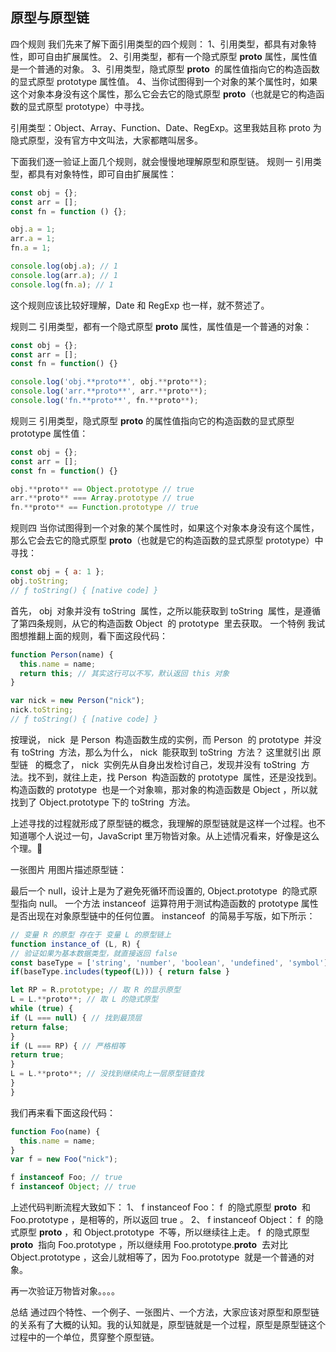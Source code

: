 ## 原型与原型链

四个规则
我们先来了解下面引用类型的四个规则：
1、引用类型，都具有对象特性，即可自由扩展属性。
2、引用类型，都有一个隐式原型 **proto** 属性，属性值是一个普通的对象。
3、引用类型，隐式原型 **proto**  的属性值指向它的构造函数的显式原型 prototype 属性值。
4、当你试图得到一个对象的某个属性时，如果这个对象本身没有这个属性，那么它会去它的隐式原型 **proto**（也就是它的构造函数的显式原型 prototype）中寻找。

引用类型：Object、Array、Function、Date、RegExp。这里我姑且称 proto 为隐式原型，没有官方中文叫法，大家都瞎叫居多。

下面我们逐一验证上面几个规则，就会慢慢地理解原型和原型链。
规则一
引用类型，都具有对象特性，即可自由扩展属性：

```js
const obj = {};
const arr = [];
const fn = function () {};

obj.a = 1;
arr.a = 1;
fn.a = 1;

console.log(obj.a); // 1
console.log(arr.a); // 1
console.log(fn.a); // 1
```

这个规则应该比较好理解，Date 和 RegExp 也一样，就不赘述了。

规则二
引用类型，都有一个隐式原型 **proto** 属性，属性值是一个普通的对象：

```js
const obj = {};
const arr = [];
const fn = function() {}

console.log('obj.**proto**', obj.**proto**);
console.log('arr.**proto**', arr.**proto**);
console.log('fn.**proto**', fn.**proto**);
```

规则三
引用类型，隐式原型 **proto** 的属性值指向它的构造函数的显式原型 prototype 属性值：

```js
const obj = {};
const arr = [];
const fn = function() {}

obj.**proto** == Object.prototype // true
arr.**proto** === Array.prototype // true
fn.**proto** == Function.prototype // true
```

规则四
当你试图得到一个对象的某个属性时，如果这个对象本身没有这个属性，那么它会去它的隐式原型 **proto**（也就是它的构造函数的显式原型 prototype）中寻找：

```js
const obj = { a: 1 };
obj.toString;
// ƒ toString() { [native code] }
```

首先， obj  对象并没有 toString  属性，之所以能获取到 toString  属性，是遵循了第四条规则，从它的构造函数 Object  的 prototype  里去获取。
一个特例
我试图想推翻上面的规则，看下面这段代码：

```js
function Person(name) {
  this.name = name;
  return this; // 其实这行可以不写，默认返回 this 对象
}

var nick = new Person("nick");
nick.toString;
// ƒ toString() { [native code] }
```

按理说， nick  是 Person  构造函数生成的实例，而 Person  的 prototype  并没有 toString  方法，那么为什么， nick  能获取到 toString  方法？
这里就引出 原型链   的概念了， nick  实例先从自身出发检讨自己，发现并没有 toString  方法。找不到，就往上走，找 Person  构造函数的 prototype  属性，还是没找到。构造函数的 prototype  也是一个对象嘛，那对象的构造函数是 Object ，所以就找到了 Object.prototype 下的 toString  方法。

上述寻找的过程就形成了原型链的概念，我理解的原型链就是这样一个过程。也不知道哪个人说过一句，JavaScript 里万物皆对象。从上述情况看来，好像是这么个理。🤔

一张图片
用图片描述原型链：

最后一个 null，设计上是为了避免死循环而设置的, Object.prototype  的隐式原型指向 null。
一个方法
instanceof  运算符用于测试构造函数的 prototype 属性是否出现在对象原型链中的任何位置。
instanceof  的简易手写版，如下所示：

```js
// 变量 R 的原型 存在于 变量 L 的原型链上
function instance_of (L, R) {
// 验证如果为基本数据类型，就直接返回 false
const baseType = ['string', 'number', 'boolean', 'undefined', 'symbol']
if(baseType.includes(typeof(L))) { return false }

let RP = R.prototype; // 取 R 的显示原型
L = L.**proto**; // 取 L 的隐式原型
while (true) {
if (L === null) { // 找到最顶层
return false;
}
if (L === RP) { // 严格相等
return true;
}
L = L.**proto**; // 没找到继续向上一层原型链查找
}
}
```

我们再来看下面这段代码：

```js
function Foo(name) {
  this.name = name;
}
var f = new Foo("nick");

f instanceof Foo; // true
f instanceof Object; // true
```

上述代码判断流程大致如下：
1、 f instanceof Foo： f  的隐式原型 **proto**  和 Foo.prototype ，是相等的，所以返回 true 。
2、 f instanceof Object： f  的隐式原型 **proto** ，和 Object.prototype  不等，所以继续往上走。 f  的隐式原型 **proto**  指向 Foo.prototype ，所以继续用 Foo.prototype.**proto**  去对比 Object.prototype ，这会儿就相等了，因为 Foo.prototype  就是一个普通的对象。

再一次验证万物皆对象。。。。

总结
通过四个特性、一个例子、一张图片、一个方法，大家应该对原型和原型链的关系有了大概的认知。我的认知就是，原型链就是一个过程，原型是原型链这个过程中的一个单位，贯穿整个原型链。
